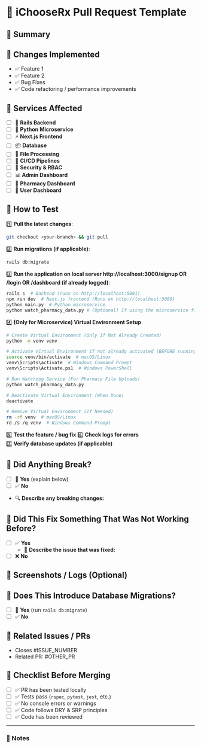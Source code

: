 # 📌 iChooseRx Pull Request Template

## **🔹 Summary**
<!-- Briefly describe what this PR does. What problem does it solve? -->

## **🔹 Changes Implemented**
<!-- List key updates and features added in this PR -->
- ✅ Feature 1
- ✅ Feature 2
- ✅ Bug Fixes
- ✅ Code refactoring / performance improvements

## **🔹 Services Affected**
<!-- Mark all relevant services affected -->
- [ ] 🚀 **Rails Backend**
- [ ] 🐍 **Python Microservice**
- [ ] ⚡ **Next.js Frontend**
- [ ] 📦 **Database**
- [ ] 📂 **File Processing**
- [ ] 🔄 **CI/CD Pipelines**
- [ ] 🔐 **Security & RBAC**
- [ ] 📊 **Admin Dashboard**
- [ ] 🏥 **Pharmacy Dashboard**
- [ ] 👤 **User Dashboard**

## **🔹 How to Test**
<!-- Step-by-step instructions to verify this PR works as expected -->
1️⃣ **Pull the latest changes**:  
   ```sh
   git checkout <your-branch> && git pull
   ```
2️⃣ **Run migrations (if applicable)**:  
   ```sh
   rails db:migrate
   ```
3️⃣ **Run the application on local server http://localhost:3000/signup OR /login OR /dashboard (if already logged)**:  
   ```sh
   rails s  # Backend (runs on http://localhost:5001)
   npm run dev  # Next.js frontend (Runs on http://localhost:3000)
   python main.py  # Python microservice
   python watch_pharmacy_data.py # (Optional) If using the microservice file watcher:
   ```

4️⃣ **(Only for Microservice) Virtual Environment Setup**
   ```sh
   # Create Virtual Environment (Only If Not Already Created)
   python -m venv venv  

   # Activate Virtual Environment if not already activated (BEFORE running Python scripts)
   source venv/bin/activate  # macOS/Linux  
   venv\Scripts\activate  # Windows Command Prompt  
   venv\Scripts\Activate.ps1  # Windows PowerShell  

   # Run Watchdog Service (For Pharmacy File Uploads)
   python watch_pharmacy_data.py  

   # Deactivate Virtual Environment (When Done)
   deactivate  

   # Remove Virtual Environment (If Needed)
   rm -rf venv  # macOS/Linux  
   rd /s /q venv  # Windows Command Prompt  
   ```
5️⃣ **Test the feature / bug fix** 
6️⃣ **Check logs for errors**  
7️⃣ **Verify database updates (if applicable)** 

## **🔹 Did Anything Break?**
- [ ] 🚨 **Yes** (explain below)
- [ ] ✅ **No**
- 🔍 **Describe any breaking changes:**  
  <!-- If something broke, what was it? What’s the impact? -->

## **🔹 Did This Fix Something That Was Not Working Before?**
- [ ] ✅ **Yes**  
  - 🔧 **Describe the issue that was fixed:**  
  <!-- Example: "Fixed an issue where NDC data was not saving correctly" -->
- [ ] ❌ **No**

## **🔹 Screenshots / Logs (Optional)**
<!-- Add relevant screenshots or log snippets if applicable -->

## **🔹 Does This Introduce Database Migrations?**
- [ ] 🔄 **Yes** (run `rails db:migrate`)
- [ ] ✅ **No**

## **🔹 Related Issues / PRs**
<!-- Link any related issues or PRs -->
- Closes #ISSUE_NUMBER
- Related PR: #OTHER_PR

## **🔹 Checklist Before Merging**
- [ ] ✅ PR has been tested locally
- [ ] ✅ Tests pass (`rspec`, `pytest`, `jest`, etc.)
- [ ] ✅ No console errors or warnings
- [ ] ✅ Code follows DRY & SRP principles
- [ ] ✅ Code has been reviewed

---

### **📌 Notes**
<!-- Any additional information for reviewers? -->
